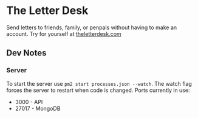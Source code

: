 # The Letter Desk
Send letters to friends, family, or penpals without having to make an account. Try for yourself at [theletterdesk.com](http://www.theletterdesk.com)

## Dev Notes
### Server
To start the server use ```pm2 start processes.json --watch```. The watch flag forces the server to restart when code is changed.
Ports currently in use:
- 3000 - API
- 27017 - MongoDB
